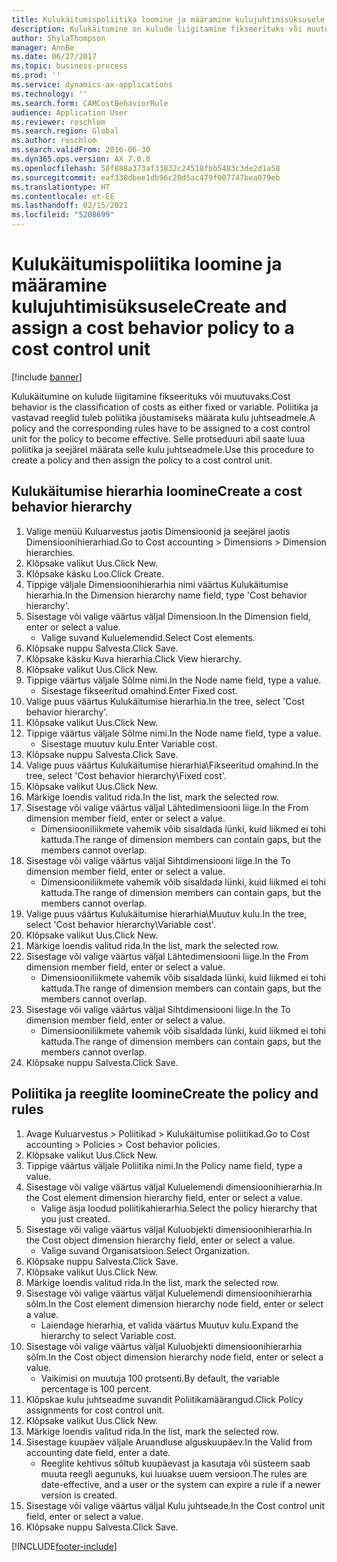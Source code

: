 ```yaml
---
title: Kulukäitumispoliitika loomine ja määramine kulujuhtimisüksusele
description: Kulukäitumine on kulude liigitamine fikseerituks või muutuvaks.
author: ShylaThompson
manager: AnnBe
ms.date: 06/27/2017
ms.topic: business-process
ms.prod: ''
ms.service: dynamics-ax-applications
ms.technology: ''
ms.search.form: CAMCostBehaviorRule
audience: Application User
ms.reviewer: roschlom
ms.search.region: Global
ms.author: roschlom
ms.search.validFrom: 2016-06-30
ms.dyn365.ops.version: AX 7.0.0
ms.openlocfilehash: 58f888a373af33832c24518fbb5483c3de2d1a58
ms.sourcegitcommit: eaf330dbee1db96c20d5ac479f007747bea079eb
ms.translationtype: HT
ms.contentlocale: et-EE
ms.lasthandoff: 02/15/2021
ms.locfileid: "5208699"
---
```

# <a name="create-and-assign-a-cost-behavior-policy-to-a-cost-control-unit"></a><span data-ttu-id="83630-103">Kulukäitumispoliitika loomine ja määramine kulujuhtimisüksusele</span><span class="sxs-lookup"><span data-stu-id="83630-103">Create and assign a cost behavior policy to a cost control unit</span></span>

[!include [banner](../../includes/banner.md)]

<span data-ttu-id="83630-104">Kulukäitumine on kulude liigitamine fikseerituks või muutuvaks.</span><span class="sxs-lookup"><span data-stu-id="83630-104">Cost behavior is the classification of costs as either fixed or variable.</span></span> <span data-ttu-id="83630-105">Poliitika ja vastavad reeglid tuleb poliitika jõustamiseks määrata kulu juhtseadmele.</span><span class="sxs-lookup"><span data-stu-id="83630-105">A policy and the corresponding rules have to be assigned to a cost control unit for the policy to become effective.</span></span> <span data-ttu-id="83630-106">Selle protseduuri abil saate luua poliitika ja seejärel määrata selle kulu juhtseadmele.</span><span class="sxs-lookup"><span data-stu-id="83630-106">Use this procedure to create a policy and then assign the policy to a cost control unit.</span></span>


## <a name="create-a-cost-behavior-hierarchy"></a><span data-ttu-id="83630-107">Kulukäitumise hierarhia loomine</span><span class="sxs-lookup"><span data-stu-id="83630-107">Create a cost behavior hierarchy</span></span>
1. <span data-ttu-id="83630-108">Valige menüü Kuluarvestus jaotis Dimensioonid ja seejärel jaotis Dimensioonihierarhiad.</span><span class="sxs-lookup"><span data-stu-id="83630-108">Go to Cost accounting > Dimensions > Dimension hierarchies.</span></span>
2. <span data-ttu-id="83630-109">Klõpsake valikut Uus.</span><span class="sxs-lookup"><span data-stu-id="83630-109">Click New.</span></span>
3. <span data-ttu-id="83630-110">Klõpsake käsku Loo.</span><span class="sxs-lookup"><span data-stu-id="83630-110">Click Create.</span></span>
4. <span data-ttu-id="83630-111">Tippige väljale Dimensioonihierarhia nimi väärtus Kulukäitumise hierarhia.</span><span class="sxs-lookup"><span data-stu-id="83630-111">In the Dimension hierarchy name field, type 'Cost behavior hierarchy'.</span></span>
5. <span data-ttu-id="83630-112">Sisestage või valige väärtus väljal Dimensioon.</span><span class="sxs-lookup"><span data-stu-id="83630-112">In the Dimension field, enter or select a value.</span></span>
    * <span data-ttu-id="83630-113">Valige suvand Kuluelemendid.</span><span class="sxs-lookup"><span data-stu-id="83630-113">Select Cost elements.</span></span>  
6. <span data-ttu-id="83630-114">Klõpsake nuppu Salvesta.</span><span class="sxs-lookup"><span data-stu-id="83630-114">Click Save.</span></span>
7. <span data-ttu-id="83630-115">Klõpsake käsku Kuva hierarhia.</span><span class="sxs-lookup"><span data-stu-id="83630-115">Click View hierarchy.</span></span>
8. <span data-ttu-id="83630-116">Klõpsake valikut Uus.</span><span class="sxs-lookup"><span data-stu-id="83630-116">Click New.</span></span>
9. <span data-ttu-id="83630-117">Tippige väärtus väljale Sõlme nimi.</span><span class="sxs-lookup"><span data-stu-id="83630-117">In the Node name field, type a value.</span></span>
    * <span data-ttu-id="83630-118">Sisestage fikseeritud omahind.</span><span class="sxs-lookup"><span data-stu-id="83630-118">Enter Fixed cost.</span></span>  
10. <span data-ttu-id="83630-119">Valige puus väärtus Kulukäitumise hierarhia.</span><span class="sxs-lookup"><span data-stu-id="83630-119">In the tree, select 'Cost behavior hierarchy'.</span></span>
11. <span data-ttu-id="83630-120">Klõpsake valikut Uus.</span><span class="sxs-lookup"><span data-stu-id="83630-120">Click New.</span></span>
12. <span data-ttu-id="83630-121">Tippige väärtus väljale Sõlme nimi.</span><span class="sxs-lookup"><span data-stu-id="83630-121">In the Node name field, type a value.</span></span>
    * <span data-ttu-id="83630-122">Sisestage muutuv kulu.</span><span class="sxs-lookup"><span data-stu-id="83630-122">Enter Variable cost.</span></span>  
13. <span data-ttu-id="83630-123">Klõpsake nuppu Salvesta.</span><span class="sxs-lookup"><span data-stu-id="83630-123">Click Save.</span></span>
14. <span data-ttu-id="83630-124">Valige puus väärtus Kulukäitumise hierarhia\Fikseeritud omahind.</span><span class="sxs-lookup"><span data-stu-id="83630-124">In the tree, select 'Cost behavior hierarchy\Fixed cost'.</span></span>
15. <span data-ttu-id="83630-125">Klõpsake valikut Uus.</span><span class="sxs-lookup"><span data-stu-id="83630-125">Click New.</span></span>
16. <span data-ttu-id="83630-126">Märkige loendis valitud rida.</span><span class="sxs-lookup"><span data-stu-id="83630-126">In the list, mark the selected row.</span></span>
17. <span data-ttu-id="83630-127">Sisestage või valige väärtus väljal Lähtedimensiooni liige.</span><span class="sxs-lookup"><span data-stu-id="83630-127">In the From dimension member field, enter or select a value.</span></span>
    * <span data-ttu-id="83630-128">Dimensiooniliikmete vahemik võib sisaldada lünki, kuid liikmed ei tohi kattuda.</span><span class="sxs-lookup"><span data-stu-id="83630-128">The range of dimension members can contain gaps, but the members cannot overlap.</span></span>  
18. <span data-ttu-id="83630-129">Sisestage või valige väärtus väljal Sihtdimensiooni liige.</span><span class="sxs-lookup"><span data-stu-id="83630-129">In the To dimension member field, enter or select a value.</span></span>
    * <span data-ttu-id="83630-130">Dimensiooniliikmete vahemik võib sisaldada lünki, kuid liikmed ei tohi kattuda.</span><span class="sxs-lookup"><span data-stu-id="83630-130">The range of dimension members can contain gaps, but the members cannot overlap.</span></span>  
19. <span data-ttu-id="83630-131">Valige puus väärtus Kulukäitumise hierarhia\Muutuv kulu.</span><span class="sxs-lookup"><span data-stu-id="83630-131">In the tree, select 'Cost behavior hierarchy\Variable cost'.</span></span>
20. <span data-ttu-id="83630-132">Klõpsake valikut Uus.</span><span class="sxs-lookup"><span data-stu-id="83630-132">Click New.</span></span>
21. <span data-ttu-id="83630-133">Märkige loendis valitud rida.</span><span class="sxs-lookup"><span data-stu-id="83630-133">In the list, mark the selected row.</span></span>
22. <span data-ttu-id="83630-134">Sisestage või valige väärtus väljal Lähtedimensiooni liige.</span><span class="sxs-lookup"><span data-stu-id="83630-134">In the From dimension member field, enter or select a value.</span></span>
    * <span data-ttu-id="83630-135">Dimensiooniliikmete vahemik võib sisaldada lünki, kuid liikmed ei tohi kattuda.</span><span class="sxs-lookup"><span data-stu-id="83630-135">The range of dimension members can contain gaps, but the members cannot overlap.</span></span>  
23. <span data-ttu-id="83630-136">Sisestage või valige väärtus väljal Sihtdimensiooni liige.</span><span class="sxs-lookup"><span data-stu-id="83630-136">In the To dimension member field, enter or select a value.</span></span>
    * <span data-ttu-id="83630-137">Dimensiooniliikmete vahemik võib sisaldada lünki, kuid liikmed ei tohi kattuda.</span><span class="sxs-lookup"><span data-stu-id="83630-137">The range of dimension members can contain gaps, but the members cannot overlap.</span></span>  
24. <span data-ttu-id="83630-138">Klõpsake nuppu Salvesta.</span><span class="sxs-lookup"><span data-stu-id="83630-138">Click Save.</span></span>

## <a name="create-the-policy-and-rules"></a><span data-ttu-id="83630-139">Poliitika ja reeglite loomine</span><span class="sxs-lookup"><span data-stu-id="83630-139">Create the policy and rules</span></span>
1. <span data-ttu-id="83630-140">Avage Kuluarvestus > Poliitikad > Kulukäitumise poliitikad.</span><span class="sxs-lookup"><span data-stu-id="83630-140">Go to Cost accounting > Policies > Cost behavior policies.</span></span>
2. <span data-ttu-id="83630-141">Klõpsake valikut Uus.</span><span class="sxs-lookup"><span data-stu-id="83630-141">Click New.</span></span>
3. <span data-ttu-id="83630-142">Tippige väärtus väljale Poliitika nimi.</span><span class="sxs-lookup"><span data-stu-id="83630-142">In the Policy name field, type a value.</span></span>
4. <span data-ttu-id="83630-143">Sisestage või valige väärtus väljal Kuluelemendi dimensioonihierarhia.</span><span class="sxs-lookup"><span data-stu-id="83630-143">In the Cost element dimension hierarchy field, enter or select a value.</span></span>
    * <span data-ttu-id="83630-144">Valige äsja loodud poliitikahierarhia.</span><span class="sxs-lookup"><span data-stu-id="83630-144">Select the policy hierarchy that you just created.</span></span>  
5. <span data-ttu-id="83630-145">Sisestage või valige väärtus väljal Kuluobjekti dimensioonihierarhia.</span><span class="sxs-lookup"><span data-stu-id="83630-145">In the Cost object dimension hierarchy field, enter or select a value.</span></span>
    * <span data-ttu-id="83630-146">Valige suvand Organisatsioon.</span><span class="sxs-lookup"><span data-stu-id="83630-146">Select Organization.</span></span>  
6. <span data-ttu-id="83630-147">Klõpsake nuppu Salvesta.</span><span class="sxs-lookup"><span data-stu-id="83630-147">Click Save.</span></span>
7. <span data-ttu-id="83630-148">Klõpsake valikut Uus.</span><span class="sxs-lookup"><span data-stu-id="83630-148">Click New.</span></span>
8. <span data-ttu-id="83630-149">Märkige loendis valitud rida.</span><span class="sxs-lookup"><span data-stu-id="83630-149">In the list, mark the selected row.</span></span>
9. <span data-ttu-id="83630-150">Sisestage või valige väärtus väljal Kuluelemendi dimensioonihierarhia sõlm.</span><span class="sxs-lookup"><span data-stu-id="83630-150">In the Cost element dimension hierarchy node field, enter or select a value.</span></span>
    * <span data-ttu-id="83630-151">Laiendage hierarhia, et valida väärtus Muutuv kulu.</span><span class="sxs-lookup"><span data-stu-id="83630-151">Expand the hierarchy to select Variable cost.</span></span>  
10. <span data-ttu-id="83630-152">Sisestage või valige väärtus väljal Kuluobjekti dimensioonihierarhia sõlm.</span><span class="sxs-lookup"><span data-stu-id="83630-152">In the Cost object dimension hierarchy node field, enter or select a value.</span></span>
    * <span data-ttu-id="83630-153">Vaikimisi on muutuja 100 protsenti.</span><span class="sxs-lookup"><span data-stu-id="83630-153">By default, the variable percentage is 100 percent.</span></span>  
11. <span data-ttu-id="83630-154">Klõpskae kulu juhtseadme suvandit Poliitikamäärangud.</span><span class="sxs-lookup"><span data-stu-id="83630-154">Click Policy assignments for cost control unit.</span></span>
12. <span data-ttu-id="83630-155">Klõpsake valikut Uus.</span><span class="sxs-lookup"><span data-stu-id="83630-155">Click New.</span></span>
13. <span data-ttu-id="83630-156">Märkige loendis valitud rida.</span><span class="sxs-lookup"><span data-stu-id="83630-156">In the list, mark the selected row.</span></span>
14. <span data-ttu-id="83630-157">Sisestage kuupäev väljale Aruandluse alguskuupäev.</span><span class="sxs-lookup"><span data-stu-id="83630-157">In the Valid from accounting date field, enter a date.</span></span>
    * <span data-ttu-id="83630-158">Reeglite kehtivus sõltub kuupäevast ja kasutaja või süsteem saab muuta reegli aegunuks, kui luuakse uuem versioon.</span><span class="sxs-lookup"><span data-stu-id="83630-158">The rules are date-effective, and a user or the system can expire a rule if a newer version is created.</span></span>  
15. <span data-ttu-id="83630-159">Sisestage või valige väärtus väljal Kulu juhtseade.</span><span class="sxs-lookup"><span data-stu-id="83630-159">In the Cost control unit field, enter or select a value.</span></span>
16. <span data-ttu-id="83630-160">Klõpsake nuppu Salvesta.</span><span class="sxs-lookup"><span data-stu-id="83630-160">Click Save.</span></span>



[!INCLUDE[footer-include](../../../includes/footer-banner.md)]